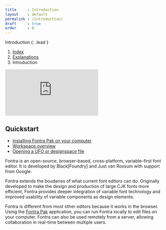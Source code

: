```yaml
---
title     : Introduction
layout    : default
permalink : /introduction/
draft     : true
order     : 0
---
```


Introduction
{: .lead }

<nav aria-label="breadcrumb">
  <ol class="breadcrumb small">
    <li class="breadcrumb-item"><a href="{{ site.url }}">Index</a></li>
    <li class="breadcrumb-item"><a href="../../explanations">Explanations</a></li>
    <li class="breadcrumb-item active" aria-current="page">Introduction</li>
  </ol>
</nav>

<div class="__video-responsive">
<iframe title="vimeo-player" src="https://player.vimeo.com/video/827522961?h=3b3c478228" frameborder="0" allowfullscreen=""></iframe>
</div>


Quickstart
----------

- [Installing Fontra Pak on your computer](how-tos/installing-fontra-pak/)
- [Workspace overview](reference/workspace/)
- [Opening a UFO or designspace file](how-tos/opening-ufo-designspace)


Fontra is an open-source, browser-based, cross-platform, variable-first font editor. It is developed by Black[Foundry] and Just van Rossum with support from Google.

Fontra extends the boudaries of what current font editors can do. Originally developed to make the design and production of large <abr title="fonts with a large range of Chinese / Japanese / Korean characters">CJK fonts</abr> more efficient, Fontra provides deeper integration of variable font technology and improved usability of variable components as design elements.

Fontra is different from most other editors because it works in the browser. Using the [Fontra Pak](#) application, you can run Fontra locally to edit files on your computer. Fontra can also be used remotely from a server, allowing collaboration in real-time between multiple users.

